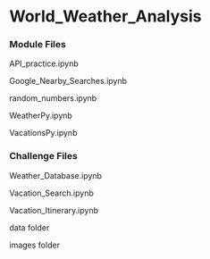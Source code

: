 # World_Weather_Analysis

### Module Files
API_practice.ipynb

Google_Nearby_Searches.ipynb

random_numbers.ipynb

WeatherPy.ipynb

VacationsPy.ipynb


### Challenge Files
Weather_Database.ipynb

Vacation_Search.ipynb

Vacation_Itinerary.ipynb

data folder

images folder
